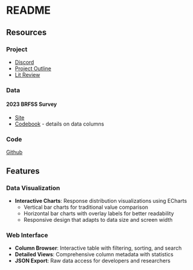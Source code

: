 # README

## Resources

### Project
- [Discord]()
- [Project Outline](https://docs.google.com/document/d/1RbDx5alcdpi-c61RW2LRcvwGtNUrCIo45GE9f1EYZM4/edit?usp=drivesdk)
- [Lit Review](https://docs.google.com/document/d/1y_1qbr25FeLK4nZb1v7dKZTQkcnlG4NB4UmXdkZSLGE/edit?usp=drivesdk)

### Data 
#### 2023 BRFSS Survey
- [Site](https://www.cdc.gov/brfss/annual_data/annual_2023.html)
- [Codebook](data/codebook_USCODE23_LLCP_021924.HTML) - details on data columns

### Code
[Github](https://github.com/sksizer/dat490)

## Features

### Data Visualization
- **Interactive Charts**: Response distribution visualizations using ECharts
  - Vertical bar charts for traditional value comparison
  - Horizontal bar charts with overlay labels for better readability
  - Responsive design that adapts to data size and screen width

### Web Interface
- **Column Browser**: Interactive table with filtering, sorting, and search
- **Detailed Views**: Comprehensive column metadata with statistics
- **JSON Export**: Raw data access for developers and researchers